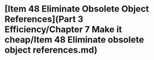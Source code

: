 # \[Item 48 Eliminate Obsolete Object References]\(Part 3 Efficiency/Chapter 7 Make it cheap/Item 48 Eliminate obsolete object references.md)

